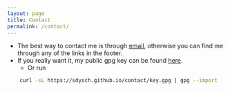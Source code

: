 ```yaml
---
layout: page
title: Contact
permalink: /contact/
---
```


- The best way to contact me is through [email](mailto:sdysch94+website@gmail.com), otherwise you can find me through any of the links in the footer.
- If you really want it, my public gpg key can be found [here](key.gpg).
	- Or run
```bash
	curl -sL https://sdysch.github.io/contact/key.gpg | gpg --import
```
